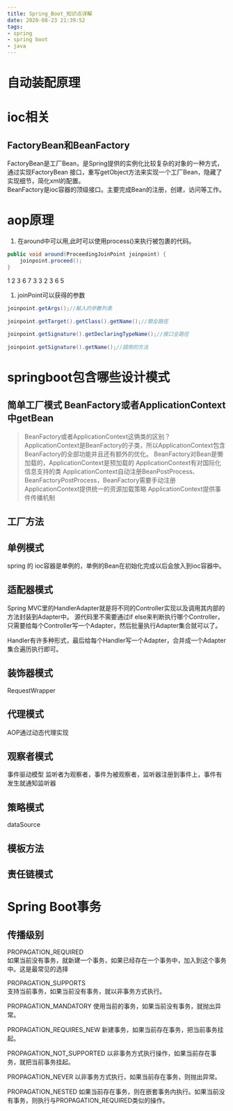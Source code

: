 ```yaml
---
title: Spring_Boot_知识点详解
date: 2020-08-23 21:39:52
tags:
- spring
- spring boot
- java
---
```


# 自动装配原理

# ioc相关

## FactoryBean和BeanFactory
FactoryBean是工厂Bean，是Spring提供的实例化比较复杂的对象的一种方式，通过实现FactoryBean
接口，重写getObject方法来实现一个工厂Bean，隐藏了实现细节，简化xml的配置。  
BeanFactory是ioc容器的顶级接口。主要完成Bean的注册，创建，访问等工作。


# aop原理

1. 在around中可以用,此时可以使用process()来执行被包裹的代码。

```java
public void around(ProceedingJoinPoint joinpoint) {  
    joinpoint.proceed();  
}  
```
1 2 3 6 7 
3
3 2 3 6 5


1. joinPoint可以获得的参数
```java
joinpoint.getArgs();//輸入的參數列表  
  
joinpoint.getTarget().getClass().getName();//類全路徑  
  
joinpoint.getSignature().getDeclaringTypeName();//接口全路徑  
          
joinpoint.getSignature().getName();//調用的方法  
```

# springboot包含哪些设计模式
## 简单工厂模式 BeanFactory或者ApplicationContext中getBean
> BeanFactory或者ApplicationContext这俩类的区别？
> ApplicationContext是BeanFactory的子类，所以ApplicationContext包含BeanFactory的全部功能并且还有额外的优化。
> BeanFactory对Bean是懒加载的，ApplicationContext是预加载的
> ApplicationContext有对国际化信息支持的类
> ApplicationContext自动注册BeanPostProcess、BeanFactoryPostProcess，BeanFactory需要手动注册
> ApplicationContext提供统一的资源加载策略
> ApplicationContext提供事件传播机制

## 工厂方法

## 单例模式
spring 的 ioc容器是单例的，单例的Bean在初始化完成以后会放入到ioc容器中。

## 适配器模式
Spring MVC里的HandlerAdapter就是将不同的Controller实现以及调用其内部的方法封装到Adapter中。
源代码里不需要通过if else来判断执行哪个Controller，只需要给每个Controller写一个Adapter，然后批量执行Adapter集合就可以了。

Handler有许多种形式，最后给每个Handler写一个Adapter，合并成一个Adapter集合遍历执行即可。

## 装饰器模式
RequestWrapper

## 代理模式
AOP通过动态代理实现

## 观察者模式
事件驱动模型
监听者为观察者，事件为被观察者，监听器注册到事件上，事件有发生就通知监听器

## 策略模式
dataSource

## 模板方法

## 责任链模式

# Spring Boot事务

## 传播级别
PROPAGATION_REQUIRED  
如果当前没有事务，就新建一个事务，如果已经存在一个事务中，加入到这个事务中。这是最常见的选择

PROPAGATION_SUPPORTS  
支持当前事务，如果当前没有事务，就以非事务方式执行。

PROPAGATION_MANDATORY 使用当前的事务，如果当前没有事务，就抛出异常。

PROPAGATION_REQUIRES_NEW 新建事务，如果当前存在事务，把当前事务挂起。

PROPAGATION_NOT_SUPPORTED 以非事务方式执行操作，如果当前存在事务，就把当前事务挂起。

PROPAGATION_NEVER 以非事务方式执行，如果当前存在事务，则抛出异常。

PROPAGATION_NESTED  如果当前存在事务，则在嵌套事务内执行。如果当前没有事务，则执行与PROPAGATION_REQUIRED类似的操作。

